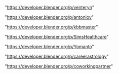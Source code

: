 "https://developer.blender.org/p/venteryn"

"https://developer.blender.org/p/antoniov"

"https://developer.blender.org/p/kbbmaster"

"https://developer.blender.org/p/SimsHealthcare"

"https://developer.blender.org/p/Yomanto"

"https://developer.blender.org/p/careerastrology"

"https://developer.blender.org/p/coworkingpartner"

 
 
